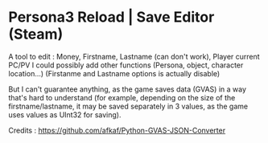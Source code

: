 # Persona3 Reload | Save Editor (Steam)
A tool to edit : Money, Firstname, Lastname (can don't work), Player current PC/PV
I could possibly add other functions (Persona, object, character location...)
(Firstanme and Lastname options is actually disable)

But I can't guarantee anything, as the game saves data (GVAS) in a way that's hard to understand
(for example, depending on the size of the firstname/lastname, it may be saved separately in 3 values,
as the game uses values as UInt32 for saving).


Credits :
https://github.com/afkaf/Python-GVAS-JSON-Converter
